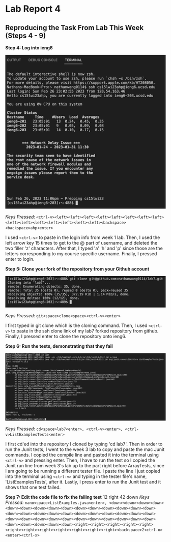 # Lab Report 4

## Reproducing the Task From Lab This Week (Steps 4 - 9)

**Step 4: Log into ieng6**

![image](lab7-step4.png)

*Keys Pressed:* `<ctrl-v><left><left><left><left><left><left><left><left><left><left><left><left><left><left><left><backspace><backspace>ahp<enter>`

I used `<ctrl-v>` to paste in the login info from week 1 lab. Then, I used the left arrow key 15 times to get to the @ part of username, and deleted the two filler 'z' characters. After that, I typed 'a' 'h' and 'p' since those are the letters corresponding to my course specific username. Finally, I pressed enter to login.

**Step 5: Clone your fork of the repository from your Github account**

![image](lab7-step5.png)

*Keys Pressed:* `git<space>clone<space><ctrl-v><enter>`

I first typed in git clone which is the cloning command. Then, I used `<ctrl-v>` to paste in the ssh clone link of my lab7 forked repository from github. Finally, I pressed enter to clone the repository onto ieng6.

**Step 6: Run the tests, demonstrating that they fail**

![image](lab7-step6.png)

*Keys Pressed:* `cd<space>lab7<enter>, <ctrl-v><enter>, <ctrl-v>ListExamplesTests<enter>`

I first cd'ed into the repository I cloned by typing 'cd lab7'. Then in order to run the Junit tests, I went to the week 3 lab to copy and paste the mac Junit commands. I copied the compile line and pasted it into the terminal using `<ctrl-v>` and pressing enter. Then, I have to run the test so I copied the Junit run line from week 3's lab up to the part right before ArrayTests, since I am going to be running a different tester file. I paste the line I just copied into the terminal using `<ctrl-v>` and typing in the tester file's name, 'ListExamplesTests', after it. Lastly, I press enter to run the Junit test and it shows that one test failed.

**Step 7: Edit the code file to fix the failing test**
12 right 42 down
*Keys Pressed:* `nano<space>ListExamples.java<enter>, <down><down><down><down><down><down><down><down><down><down><down><down><down><down><down><down><down><down><down><down><down><down><down><down><down><down><down><down><down><down><down><down><down><down><down><down><down><down><down><down><down><down><right><right><right><right><right><right><right><right><right><right><right><right><backspace>2<ctrl-o><enter><ctrl-x>`
